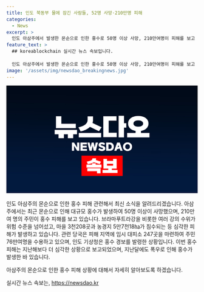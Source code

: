 ```yaml
---
title: 인도 북동부 물에 잠긴 사람들, 52명 사망·210만명 피해
categories:
  - News
excerpt: >
  인도 아삼주에서 발생한 몬순으로 인한 홍수로 50명 이상 사망, 210만여명이 피해를 보고 있다. 현재 여러 강이 위험 수준을 넘어서며, 마을 3천208곳이 물에 잠기고 농경지 5만7천18㏊가 침수됐다. 재난 당국은 247곳의 임시 대피소를 마련해 76만여명을 수용하고 생필품을 지원하고 있다. 인도 기상청은 아삼주와 주변 지역에 홍수 경보를 발령했으며, 이번 홍수는 평소보다 더 심각한 피해를 가져오고 있다.
feature_text: >
  ## koreablockchain 실시간 뉴스 속보입니다.

  인도 아삼주에서 발생한 몬순으로 인한 홍수로 50명 이상 사망, 210만여명이 피해를 보고 있다. 현재 여러 강이 위험 수준을 넘어서며, 마을 3천208곳이 물에 잠기고 농경지 5만7천18㏊가 침수됐다. 재난 당국은 247곳의 임시 대피소를 마련해 76만여명을 수용하고 생필품을 지원하고 있다. 인도 기상청은 아삼주와 주변 지역에 홍수 경보를 발령했으며, 이번 홍수는 평소보다 더 심각한 피해를 가져오고 있다.
image: '/assets/img/newsdao_breakingnews.jpg'
---
```


<p><img src="/assets/img/newsdao_breakingnews.jpg" alt="koreablockchain 속보" /></p>

<p>인도 아삼주의 몬순으로 인한 홍수 피해 관련해서 최신 소식을 알려드리겠습니다. 아삼주에서는 최근 몬순으로 인해 대규모 홍수가 발생하여 50명 이상이 사망했으며, 210만여 명의 주민이 홍수 피해를 보고 있습니다. 브라마푸트라강을 비롯한 여러 강의 수위가 위험 수준을 넘어섰고, 마을 3천208곳과 농경지 5만7천18㏊가 침수되는 등 심각한 피해가 발생하고 있습니다. 관련 당국은 피해 지역에 임시 대피소 247곳을 마련하여 주민 76만여명을 수용하고 있으며, 인도 기상청은 홍수 경보를 발령한 상황입니다. 이번 홍수 피해는 지난해보다 더 심각한 상황으로 보고되었으며, 지난달에도 폭우로 인해 홍수가 발생한 바 있습니다.</p>

<p>아삼주의 몬순으로 인한 홍수 피해 상황에 대해서 자세히 알아보도록 하겠습니다.</p>
실시간 뉴스 속보는, <a href="https://newsdao.kr" rel="dofollow">https://newsdao.kr</a>


